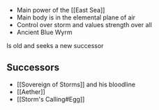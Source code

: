 - Main power of the [[East Sea]]
- Main body is in the elemental plane of air
- Control over storm and values strength over all
- Ancient Blue Wyrm

Is old and seeks a new successor

## Successors
- [[Sovereign of Storms]] and his bloodline
- [[Aether]]
- [[Storm's Calling#Egg]]